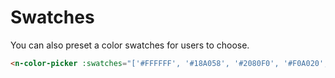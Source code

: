 # Swatches

You can also preset a color swatches for users to choose.

```html
<n-color-picker :swatches="['#FFFFFF', '#18A058', '#2080F0', '#F0A020', 'rgba(208, 48, 80, 1)']" />
```

